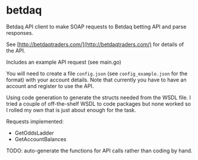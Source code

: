 # betdaq

Betdaq API client to make SOAP requests to Betdaq betting API and parse responses.

See [http://betdaqtraders.com/](http://betdaqtraders.com/) for details of the API.

Includes an example API request (see main.go)

You will need to create a file `config.json` (see `config_example.json` for the format) with your account details.
Note that currently you have to have an account and register to use the API.

Using code generation to generate the structs needed from the WSDL file. I tried a couple of off-the-shelf WSDL to code
packages but none worked so I rolled my own that is just about enough for the task.

Requests implemented:
* GetOddsLadder
* GetAccountBalances

TODO:
auto-generate the functions for API calls rather than coding by hand.
